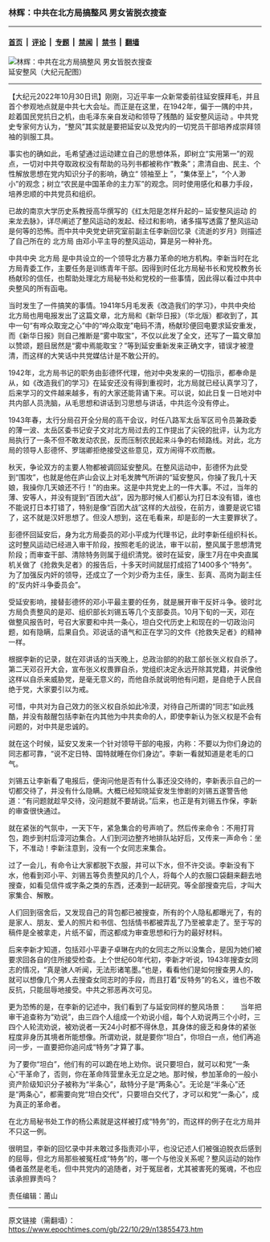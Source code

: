 ### 林辉：中共在北方局搞整风 男女皆脱衣搜查

---

#### [首页](../../../..?n13855473) &nbsp;|&nbsp; [评论](../../../../../epoch-comment?n13855473) &nbsp;|&nbsp; [专题](../../../../../epoch-special?n13855473) &nbsp;|&nbsp; [禁闻](../../../../../epoch-news?n13855473) &nbsp;|&nbsp; [禁书](../../../../../books?n13855473) &nbsp;|&nbsp; [翻墙](https://github.com/gfw-breaker/nogfw/blob/master/README.md?n13855473)


<div><img alt="林辉：中共在北方局搞整风 男女皆脱衣搜查" class="attachment-djy_600_400 size-djy_600_400 wp-post-image" src="https://i.epochtimes.com/assets/uploads/2021/05/id12957608-yananDJY-.gif"/>
<div class="caption">
 延安整风（大纪元配图）
</div></div><hr/><div class="post_content" id="artbody" itemprop="articleBody">
 <!-- article content begin -->
 <p>
  【大纪元2022年10月30日讯】刚刚，习近平率一众新常委前往延安膜拜毛，并且首个参观地点就是中共七大会址。而正是在这里，在1942年，偏于一隅的中共，趁着国民党抗日之机，由毛泽东亲自发动和领导了残酷的
  <ok href="https://www.epochtimes.com/gb/tag/%E5%BB%B6%E5%AE%89%E6%95%B4%E9%A3%8E%E8%BF%90%E5%8A%A8.html">
   延安整风运动
  </ok>
  。中共党史专家何方认为，“整风”其实就是要把延安以及党内的一切党员干部培养成崇拜领袖的驯服工具。
 </p>
 <p>
  事实也的确如此，毛希望通过运动建立自己的思想体系，即树立“实用第一”的观点，一切对中共夺取政权没有帮助的马列书都被称作“教条”；肃清自由、民主、个性解放思想在党内知识分子的影响，确立“
  <ok href="https://www.epochtimes.com/gb/tag/%E9%A2%86%E8%A2%96%E8%87%B3%E4%B8%8A.html">
   领袖至上
  </ok>
  ”，“集体至上”，“个人渺小”的观念；树立“农民是中国革命的主力军”的观念。同时使用感化和暴力手段，培养忠顺的中共党员和组织。
 </p>
 <p>
  已故的南京大学历史系教授高华撰写的《红太阳是怎样升起的─
  <ok href="https://www.epochtimes.com/gb/tag/%E5%BB%B6%E5%AE%89%E6%95%B4%E9%A3%8E%E8%BF%90%E5%8A%A8.html">
   延安整风运动
  </ok>
  的来龙去脉》，详尽阐述了整风运动的发起、经过和影响，诸多描写透露了整风运动是何等的恐怖。而中共中央党史研究室前副主任李新回忆录《流逝的岁月》则描述了自己所在的
  <ok href="https://www.epochtimes.com/gb/tag/%E5%8C%97%E6%96%B9%E5%B1%80.html">
   北方局
  </ok>
  由邓小平主导的整风运动，算是另一种补充。
 </p>
 <p>
  中共中央
  <ok href="https://www.epochtimes.com/gb/tag/%E5%8C%97%E6%96%B9%E5%B1%80.html">
   北方局
  </ok>
  是中共设立的一个领导北方暴力革命的地方机构。李新当时在北方局青委工作，主要任务是训练青年干部。因得到时任北方局秘书长和党校教务长杨献珍的信任，也帮助处理北方局秘书处和党校的一些事情，因此得以看过中共中央整风的所有函电。
 </p>
 <p>
  当时发生了一件搞笑的事情。1941年5月毛发表《改造我们的学习》，中共中央给北方局也用电报发出了这篇文章，北方局和《新华日报》（华北版）都收到了，其中一句“有哗众取宠之心”中的“哗众取宠”电码不清，杨献珍便回电要求延安重发，而《新华日报》则自己推断是“雾中取宝”，不仅以此发了全文，还写了一篇文章加以赞颂，题目居然是“雾中焉能取宝？”等到延安重新发来正确文字，错误才被澄清，而这样的大笑话中共党媒估计是不敢公开的。
 </p>
 <p>
  1942年，北方局书记的职务由彭德怀代理，他对中央发来的一切指示，都奉命是从，如《改造我们的学习》在延安还没有得到重视时，北方局就已经认真学习了，后来学习的文件越来越多，有的大家还能背诵下来。可以说，如此日复一日地对中共内部人员洗脑，从毛思想和讲话到习思想与讲话，中共迄今没有停止。
 </p>
 <p>
  1943年春，太行分局召开全分局的高干会议，时任八路军太岳军区司令员兼政委的薄一波、太岳区委书记安子文对北方局过去的工作提出了尖锐的批评，认为北方局执行了一条不但不敢发动农民，反而压制农民起来斗争的右倾路线。对此，北方局的领导人彭德怀、罗瑞卿拒绝接受这些意见，双方闹得不欢而散。
 </p>
 <p>
  秋天，争论双方的主要人物都被调回延安整风。在整风运动中，彭德怀为此受到“围攻”，也就是他在庐山会议上对毛发脾气所讲的“延安整风，你操了我几十天娘，我操你几天娘还不行！”的由来。这是中共党史上的一件大事。不过，当年的薄、安等人，并没有提到“百团大战”，因为那时候人们都认为打日本没有错，谁也不能说打日本打错了，特别是像“百团大战”这样的大战役，在前方，谁要是说它错了，这不就是汉奸思想了。但没人想到，这在毛看来，却是彭的一大主要罪状了。
 </p>
 <p>
  彭德怀回延安后，身为北方局委员的邓小平成为代理书记，此时李新任组织科长。这时整风运动已经进入审干阶段，按照老毛的说法，审干以前，整风属于思想清党阶段；而审查干部、清除特务则属于组织清党。彼时在延安，康生7月在中央直属机关做了《抢救失足者》的报告后，十多天时间就屈打成招了1400多个“特务”。为了加强反内奸的领导，还成立了一个刘少奇为主任，康生、彭真、高岗为副主任的“反内奸斗争委员会”。
 </p>
 <p>
  受延安影响，接替彭德怀的邓小平最主要的任务，就是展开审干反奸斗争。彼时北方局负责整风的是邓、组织部长刘锡五等几个支部委员。10月下旬的一天，邓在做整风报告时，号召大家要和中共一条心，坦白交代历史上和现在的一切政治问题，如有隐瞒，后果自负。邓说话的语气和正在学习的文件《抢救失足者》的精神一样。
 </p>
 <p>
  根据李新的记录，就在邓讲话的当天晚上，总政治部的的敌工部长张义权自杀了。第二天邓召开大会，宣布张义权畏罪自杀，党组织决定永远开除其党籍，并说像他这样以自杀来威胁党，是毫无意义的，而他自杀就说明他有问题，是自绝于人民自绝于党，大家要引以为戒。
 </p>
 <p>
  可惜，中共对为自己效力的张义权自杀如此冷漠，对待自己所谓的“同志”如此残酷，并没有敲醒包括李新在内其他为中共卖命的人，即使李新认为张义权是不会有问题的，对中共是忠诚的。
 </p>
 <p>
  就在这个时候，延安又发来一个针对领导干部的电报，内称：不要以为你们身边的同志都可靠，“说不定日特、国特就睡在你们身边”。李新一看就知道是老毛的口气。
 </p>
 <p>
  刘锡五让李新看了电报后，便询问他是否有什么事还没交待的，李新表示自己的一切都交待了，并没有什么隐瞒。大概已经知晓延安发生惨剧的刘锡五遂警告他道：“有问题就趁早交待，没问题就不要胡说。”后来，也正是有刘锡五作保，李新的审查很快通过。
 </p>
 <p>
  就在紧张的气氛中，一天下午，紧急集合的号声响了。然后传来命令：不用打背包，跑步到村后漳河边集合。人们到河边整齐地排队站好后，又传来一声命令：坐下，不准动！李新注意到，没有一个女同志来集合。
 </p>
 <p>
  过了一会儿，有命令让大家都脱下衣服，并可以下水，但不许交谈。李新没有下水，他看到邓小平、刘锡五等负责整风的几个人，将每个人的衣服口袋翻来翻去地搜查，如看见信件或字条之类的东西，还凑到一起研究。等全部搜查完后，才叫大家集合、解散。
 </p>
 <p>
  人们回到宿舍后，又发现自己的背包都已被搜查，所有的个人隐私都曝光了，有的是家人、朋友、爱人的照片和书信、包括情书都被弄乱了乃至被拿走了。至于写的稿件是全被拿走，片纸不留，而这都成为审查思想和行为的最好材料。
 </p>
 <p>
  后来李新才知道，包括邓小平妻子卓琳在内的女同志之所以没集合，是因为她们被要求回各自的住所接受检查。上个世纪60年代初，李新才听说，1943年搜查女同志的情况，“真是骇人听闻，无法形诸笔墨。”也是，看看他们是如何搜查男人的，就可以想像几个男人去搜查女同志时的手段，而且打着“反特务”的名义，谁也不敢反抗，只能屈辱地接受。中共之邪恶再次可见。
 </p>
 <p>
  更为恐怖的是，在李新的记述中，我们看到了与延安同样的整风场景：　　当年把审干追查称为“劝说”，由三四个人组成一个劝说小组，每个人劝说两三个小时，三四个人轮流劝说，被劝说者一天24小时都不得休息，其身体的疲乏和身体的紧张程度非身历其境者所能想像。所谓劝说，就是要你“坦白”，你坦白一点，他们再追问一步，一直要把你追问成“特务”才算了事。
 </p>
 <p>
  为了要你“坦白”，他们有的可以跪在地上劝你。说只要坦白，就可以和党“一条心”干革命了，否则，你在革命阵营里永无立足之地。那时候，参加革命的一般小资产阶级知识分子被称为“半条心”，敌特分子是“两条心”。无论是“半条心”还是“两条心”，都需要向党“坦白交代”，只要坦白交代了，才可以和党“一条心”，成为真正的革命者。
 </p>
 <p>
  在北方局秘书处工作的杨公素就是这样被打成“特务”的，而这样的例子在北方局并不只这一例。
 </p>
 <p>
  很明显，李新的回忆录中并未敢过多指责邓小平，也没记述人们被强迫脱衣后感到的屈辱，但北方局那些被冤枉成“特务”的，哪一个与他没关系呢？整风运动的始作俑者虽然是老毛，但中共党内的追随者，对于冤屈者，尤其被害死的冤魂，不也应该承担罪责吗？
 </p>
 <p>
  责任编辑：莆山
 </p>
 <!-- article content end -->
 <div id="below_article_ad">
 </div>
</div>


---

原文链接（需翻墙）：https://www.epochtimes.com/gb/22/10/29/n13855473.htm